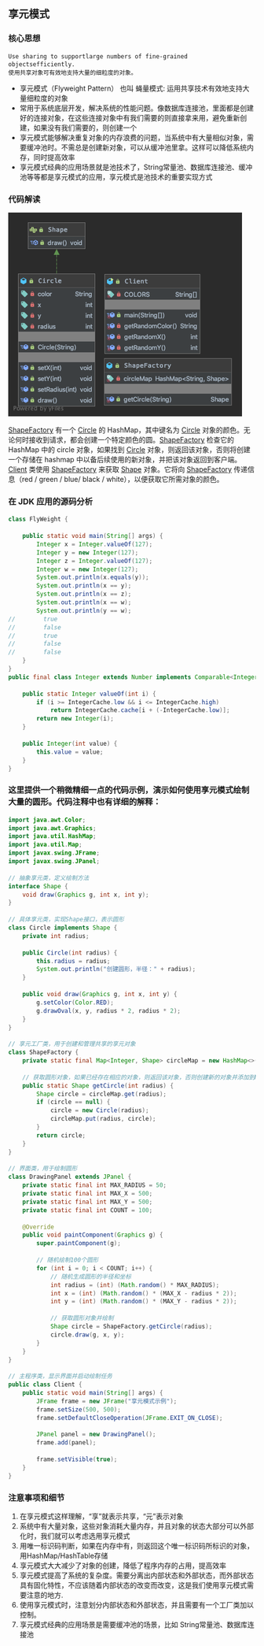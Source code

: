 ## 享元模式
### 核心思想
```
Use sharing to supportlarge numbers of fine-grained objectsefficiently.
使用共享对象可有效地支持大量的细粒度的对象。
```
- 享元模式（Flyweight Pattern） 也叫 蝇量模式: 运用共享技术有效地支持大量细粒度的对象
- 常用于系统底层开发，解决系统的性能问题。像数据库连接池，里面都是创建好的连接对象，在这些连接对象中有我们需要的则直接拿来用，避免重新创建，如果没有我们需要的，则创建一个
- 享元模式能够解决重复对象的内存浪费的问题，当系统中有大量相似对象，需要缓冲池时。不需总是创建新对象，可以从缓冲池里拿。这样可以降低系统内存，同时提高效率
- 享元模式经典的应用场景就是池技术了，String常量池、数据库连接池、缓冲池等等都是享元模式的应用，享元模式是池技术的重要实现方式

### 代码解读
![类图](uml/flyweight.png)

[ShapeFactory](ShapeFactory.java) 有一个 [Circle](Circle.java) 的 HashMap，其中键名为 [Circle](Circle.java) 对象的颜色。无论何时接收到请求，都会创建一个特定颜色的圆。[ShapeFactory](ShapeFactory.java) 检查它的 HashMap 中的 circle 对象，如果找到 [Circle](Circle.java) 对象，则返回该对象，否则将创建一个存储在 hashmap 中以备后续使用的新对象，并把该对象返回到客户端。[Client](Client.java) 类使用 [ShapeFactory](ShapeFactory.java) 来获取 [Shape](Shape.java) 对象。它将向 [ShapeFactory](ShapeFactory.java) 传递信息（red / green / blue/ black / white），以便获取它所需对象的颜色。

### 在 JDK 应用的源码分析

```java
class FlyWeight {

    public static void main(String[] args) {
        Integer x = Integer.valueOf(127);
        Integer y = new Integer(127);
        Integer z = Integer.valueOf(127);
        Integer w = new Integer(127);
        System.out.println(x.equals(y));
        System.out.println(x == y);
        System.out.println(x == z);
        System.out.println(x == w);
        System.out.println(y == w);
//        true
//        false
//        true
//        false
//        false
    }
}
public final class Integer extends Number implements Comparable<Integer> {
    
    public static Integer valueOf(int i) {
        if (i >= IntegerCache.low && i <= IntegerCache.high)
            return IntegerCache.cache[i + (-IntegerCache.low)];
        return new Integer(i);
    }

    public Integer(int value) {
        this.value = value;
    }
}
```

### 这里提供一个稍微精细一点的代码示例，演示如何使用享元模式绘制大量的圆形。代码注释中也有详细的解释：
```java
import java.awt.Color;
import java.awt.Graphics;
import java.util.HashMap;
import java.util.Map;
import javax.swing.JFrame;
import javax.swing.JPanel;

// 抽象享元类，定义绘制方法
interface Shape {
    void draw(Graphics g, int x, int y);
}

// 具体享元类，实现Shape接口，表示圆形
class Circle implements Shape {
    private int radius;

    public Circle(int radius) {
        this.radius = radius;
        System.out.println("创建圆形，半径：" + radius);
    }

    public void draw(Graphics g, int x, int y) {
        g.setColor(Color.RED);
        g.drawOval(x, y, radius * 2, radius * 2);
    }
}

// 享元工厂类，用于创建和管理共享的享元对象
class ShapeFactory {
    private static final Map<Integer, Shape> circleMap = new HashMap<>();

    // 获取圆形对象，如果已经存在相应的对象，则返回该对象，否则创建新的对象并添加到Map中
    public static Shape getCircle(int radius) {
        Shape circle = circleMap.get(radius);
        if (circle == null) {
            circle = new Circle(radius);
            circleMap.put(radius, circle);
        }
        return circle;
    }
}

// 界面类，用于绘制圆形
class DrawingPanel extends JPanel {
    private static final int MAX_RADIUS = 50;
    private static final int MAX_X = 500;
    private static final int MAX_Y = 500;
    private static final int COUNT = 100;

    @Override
    public void paintComponent(Graphics g) {
        super.paintComponent(g);

        // 随机绘制100个圆形
        for (int i = 0; i < COUNT; i++) {
            // 随机生成圆形的半径和坐标
            int radius = (int) (Math.random() * MAX_RADIUS);
            int x = (int) (Math.random() * (MAX_X - radius * 2));
            int y = (int) (Math.random() * (MAX_Y - radius * 2));

            // 获取圆形对象并绘制
            Shape circle = ShapeFactory.getCircle(radius);
            circle.draw(g, x, y);
        }
    }
}

// 主程序类，显示界面并启动绘制任务
public class Client {
    public static void main(String[] args) {
        JFrame frame = new JFrame("享元模式示例");
        frame.setSize(500, 500);
        frame.setDefaultCloseOperation(JFrame.EXIT_ON_CLOSE);

        JPanel panel = new DrawingPanel();
        frame.add(panel);

        frame.setVisible(true);
    }
}
```

### 注意事项和细节
1. 在享元模式这样理解，“享”就表示共享，“元”表示对象
2. 系统中有大量对象，这些对象消耗大量内存，并且对象的状态大部分可以外部化时，我们就可以考虑选用享元模式
3. 用唯一标识码判断，如果在内存中有，则返回这个唯一标识码所标识的对象，用HashMap/HashTable存储
4. 享元模式大大减少了对象的创建，降低了程序内存的占用，提高效率
5. 享元模式提高了系统的复杂度。需要分离出内部状态和外部状态，而外部状态具有固化特性，不应该随着内部状态的改变而改变，这是我们使用享元模式需要注意的地方.
6. 使用享元模式时，注意划分内部状态和外部状态，并且需要有一个工厂类加以控制。
7. 享元模式经典的应用场景是需要缓冲池的场景，比如 String常量池、数据库连接池